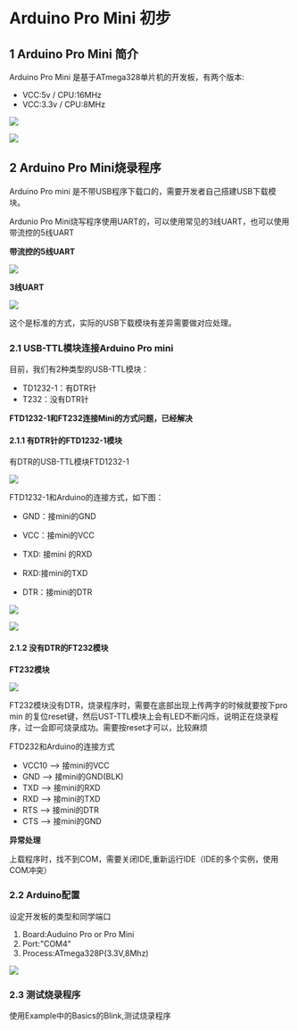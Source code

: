 # Arduino Pro Mini 初步

## 1 Arduino Pro Mini 简介

Arduino Pro Mini 是基于ATmega328单片机的开发板，有两个版本:

* VCC:5v / CPU:16MHz
* VCC:3.3v / CPU:8MHz


![](img/ArduinoProMini/ArduinoProMini.jpg)

![](img/ArduinoProMini/ArduinoProMini-pins.jpg)

## 2 Arduino Pro Mini烧录程序

Arduino Pro mini 是不带USB程序下载口的，需要开发者自己搭建USB下载模块。

Ardunio Pro Mini烧写程序使用UART的，可以使用常见的3线UART，也可以使用带流控的5线UART

**带流控的5线UART**

![](img/ArduinoProMini/5wire.jpg)

**3线UART**

![](img/ArduinoProMini/3wire.png)

这个是标准的方式，实际的USB下载模块有差异需要做对应处理。

### 2.1 USB-TTL模块连接Arduino Pro mini

目前，我们有2种类型的USB-TTL模块：

* TD1232-1：有DTR针
* T232：没有DTR针

**FTD1232-1和FT232连接Mini的方式问题，已经解决**

#### 2.1.1 有DTR针的FTD1232-1模块

有DTR的USB-TTL模块FTD1232-1

![](img/ArduinoProMini/FTD1231-1.jpg)

FTD1232-1和Arduino的连接方式，如下图：

* GND：接mini的GND

* VCC：接mini的VCC

* TXD: 接mini 的RXD

* RXD:接mini的TXD

* DTR：接mini的DTR

![](img/ArduinoProMini/usb_ttl_arduinopromini.png)

![](img/ArduinoProMini/usb_ttl_arduinopromini_real.png)


#### 2.1.2 没有DTR的FT232模块

**FT232模块**

![](img/ArduinoProMini/FT232.jpg)

FT232模块没有DTR，烧录程序时，需要在底部出现上传两字的时候就要按下pro min 的复位reset键，然后UST-TTL模块上会有LED不断闪烁，说明正在烧录程序，过一会即可烧录成功。需要按reset才可以，比较麻烦

FTD232和Arduino的连接方式

* VCC10 --> 接mini的VCC
* GND --> 接mini的GND(BLK)
* TXD --> 接mini的RXD
* RXD --> 接mini的TXD
* RTS --> 接mini的DTR
* CTS --> 接mini的GND

**异常处理**

上载程序时，找不到COM，需要关闭IDE,重新运行IDE（IDE的多个实例，使用COM冲突）

### 2.2 Arduino配置

设定开发板的类型和同学端口

1. Board:Auduino Pro or Pro Mini
2. Port:"COM4"
3. Process:ATmega328P(3.3V,8Mhz)

![](img/ArduinoProMini/ArduinoProMini_Type.jpg)

### 2.3 测试烧录程序

使用Example中的Basics的Blink,测试烧录程序


